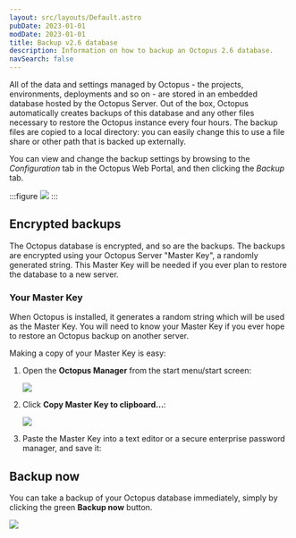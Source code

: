 ```yaml
---
layout: src/layouts/Default.astro
pubDate: 2023-01-01
modDate: 2023-01-01
title: Backup v2.6 database
description: Information on how to backup an Octopus 2.6 database.
navSearch: false
---
```


All of the data and settings managed by Octopus - the projects, environments, deployments and so on - are stored in an embedded database hosted by the Octopus Server. Out of the box, Octopus automatically creates backups of this database and any other files necessary to restore the Octopus instance every four hours. The backup files are copied to a local directory: you can easily change this to use a file share or other path that is backed up externally.

You can view and change the backup settings by browsing to the *Configuration* tab in the Octopus Web Portal, and then clicking the *Backup* tab.

:::figure
![](/docs/administration/upgrading/legacy/upgrading-from-octopus-2.6.5-2018.10lts/images/3277492.png)
:::

## Encrypted backups

The Octopus database is encrypted, and so are the backups. The backups are encrypted using your Octopus Server "Master Key", a randomly generated string. This Master Key will be needed if you ever plan to restore the database to a new server.

### Your Master Key

When Octopus is installed, it generates a random string which will be used as the Master Key. You will need to know your Master Key if you ever hope to restore an Octopus backup on another server.

Making a copy of your Master Key is easy:

1. Open the **Octopus Manager** from the start menu/start screen:

   ![](/docs/administration/upgrading/legacy/upgrading-from-octopus-2.6.5-2018.10lts/images/3277161.png)

2. Click **Copy Master Key to clipboard...**:

   ![](/docs/administration/upgrading/legacy/upgrading-from-octopus-2.6.5-2018.10lts/images/3277158.png)

3. Paste the Master Key into a text editor or a secure enterprise password manager, and save it:

## Backup now

You can take a backup of your Octopus database immediately, simply by clicking the green **Backup now** button.

![](/docs/administration/upgrading/legacy/upgrading-from-octopus-2.6.5-2018.10lts/images/3277490.png)

